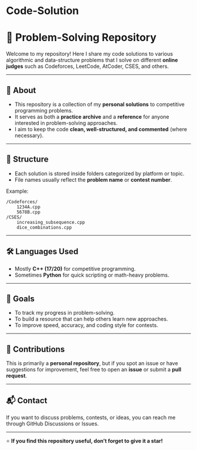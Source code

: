 # Code-Solution
# 🚀 Problem-Solving Repository

Welcome to my repository!
Here I share my code solutions to various algorithmic and data-structure problems that I solve on different **online judges** such as Codeforces, LeetCode, AtCoder, CSES, and others.

---

## 📌 About

* This repository is a collection of my **personal solutions** to competitive programming problems.
* It serves as both a **practice archive** and a **reference** for anyone interested in problem-solving approaches.
* I aim to keep the code **clean, well-structured, and commented** (where necessary).

---

## 📂 Structure

* Each solution is stored inside folders categorized by platform or topic.
* File names usually reflect the **problem name** or **contest number**.

Example:

```
/Codeforces/
    1234A.cpp
    5678B.cpp
/CSES/
    increasing_subsequence.cpp
    dice_combinations.cpp
```

---

## 🛠️ Languages Used

* Mostly **C++ (17/20)** for competitive programming.
* Sometimes **Python** for quick scripting or math-heavy problems.

---

## 🎯 Goals

* To track my progress in problem-solving.
* To build a resource that can help others learn new approaches.
* To improve speed, accuracy, and coding style for contests.

---

## 🤝 Contributions

This is primarily a **personal repository**, but if you spot an issue or have suggestions for improvement, feel free to open an **issue** or submit a **pull request**.

---

## 📬 Contact

If you want to discuss problems, contests, or ideas, you can reach me through GitHub Discussions or Issues.

---
⭐ **If you find this repository useful, don’t forget to give it a star!**

